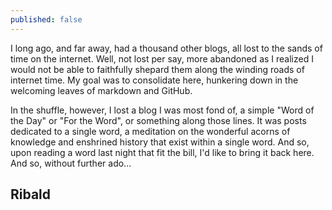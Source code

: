 ```yaml
---
published: false
---
```

I long ago, and far away, had a thousand other blogs, all lost to the sands of time on the internet.  Well, not lost per say, more abandoned as I realized I would not be able to faithfully shepard them along the winding roads of internet time.  My goal was to consolidate here, hunkering down in the welcoming leaves of markdown and GitHub.

In the shuffle, however, I lost a blog I was most fond of, a simple "Word of the Day" or "For the Word", or something along those lines.  It was posts dedicated to a single word, a meditation on the wonderful acorns of knowledge and enshrined history that exist within a single word.  And so, upon reading a word last night that fit the bill, I'd like to bring it back here.  And so, without further ado...

## Ribald


